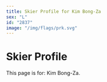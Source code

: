 ```yaml
---
title: Skier Profile for Kim Bong-Za
sex: "L"
id: "2837"
image: "/img/flags/prk.svg" 
---
```


# Skier Profile

This page is for: Kim Bong-Za.
    
